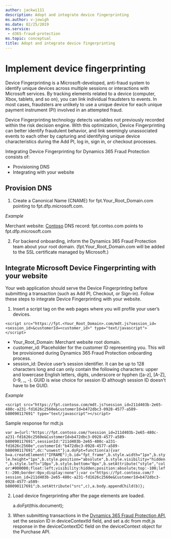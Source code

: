 ```yaml
---
author: jackwi111
description: Adopt and integrate device fingerprinting
ms.author: v-jowigh
ms.date: 02/25/2019
ms.service:
 - d365-fraud-protection
ms.topic: conceptual
title: Adopt and integrate device fingerprinting
---
```



# Implement device fingerprinting

Device Fingerprinting is a Microsoft-developed, anti-fraud system to identify unique devices across multiple sessions or interactions with Microsoft services. By tracking elements related to a device (computer, Xbox, tablets, and so on), you can link individual fraudsters to events. In most cases, fraudsters are unlikely to use a unique device for each unique payment instrument (PI) involved in an attempted fraud. 

Device Fingerprinting technology detects variables not previously recorded within the risk decision engine. With this optimization, Device Fingerprinting can better identify fraudulent behavior, and link seemingly unassociated events to each other by capturing and identifying unique device characteristics during the Add PI, log in, sign in, or checkout processes.

Integrating Device Fingerprinting for Dynamics 365 Fraud Protection consists of:

- Provisioning DNS
- Integrating with your website


## Provision DNS

1.	Create a Canonical Name (CNAME) for fpt.Your_Root_Domain.com pointing to fpt.dfp.microsoft.com.

*Example*

Merchant website: [Contoso](http://www.contso.com)
DNS record: fpt.contso.com points to fpt.dfp.microsoft.com

2.	For backend onboarding, inform the Dynamics 365 Fraud Protection team about your root domain. (fpt.Your_Root_Domain.com will be added to the SSL certificate managed by Microsoft.)

## Integrate Microsoft Device Fingerprinting with your website

Your web application should serve the Device Fingerprinting before submitting a transaction (such as Add PI, Checkout, or Sign-in). Follow these steps to integrate Device Fingerprinting with your website.

1.	Insert a script tag on the web pages where you will profile your user’s devices.

```<script src="https://fpt.<Your_Root_Domain>.com/mdt.js?session_id=<session_id>&customerId=<customer_id>" type="text/javascript"></script>```

- Your_Root_Domain: Merchant website root domain.
- customer_id: Placeholder for the customer ID representing you. This will be provisioned during Dynamics 365 Fraud Protection onboarding process.
- session_id: Device user’s session identifier. It can be up to 128 characters long and can only contain the following characters: upper and lowercase English letters, digits, underscore or hyphen ([a-z], [A-Z], 0-9, _, -). GUID is wise choice for session ID although session ID doesn’t have to be GUID.

*Example*

```<script src="https://fpt.contoso.com/mdt.js?session_id=211d403b-2e65-480c-a231-fd1626c2560e&customerId=b472dbc3-0928-4577-a589-b80090117691" type="text/javascript"></script>```

Sample response for mdt.js

```var a={url:"https://fpt.contoso.com/?session_id=211d403b-2e65-480c-a231-fd1626c2560e&CustomerId=b472dbc3-0928-4577-a589-b80090117691",sessionId:"211d403b-2e65-480c-a231-fd1626c2560e",customerId:"b472dbc3-0928-4577-a589-b80090117691",dc:"uswest"};a.doFpt=function(a){var b=a.createElement("IFRAME");b.id="fpt_frame",b.style.width="1px",b.style.height="1px",b.style.position="absolute",b.style.visibility="hidden",b.style.left="10px",b.style.bottom="0px",b.setAttribute("style","color:#000000;float:left;visibility:hidden;position:absolute;top:-100;left:-200;border:0px;display:none");var c="https://fpt.contoso.com/?session_id=211d403b-2e65-480c-a231-fd1626c2560e&CustomerId=b472dbc3-0928-4577-a589-b80090117691";b.setAttribute("src",c),a.body.appendChild(b)};```

2. Load device fingerprinting after the page elements are loaded.

    a.doFpt(this.document);

3. When submitting transactions in the [Dynamics 365 Fraud Protection API](https://apidocs.microsoft.com/services/), set the session ID in deviceContextId field, and set a.dc from mdt.js response in the deviceContextDC field on the deviceContext object for the Purchase API.


